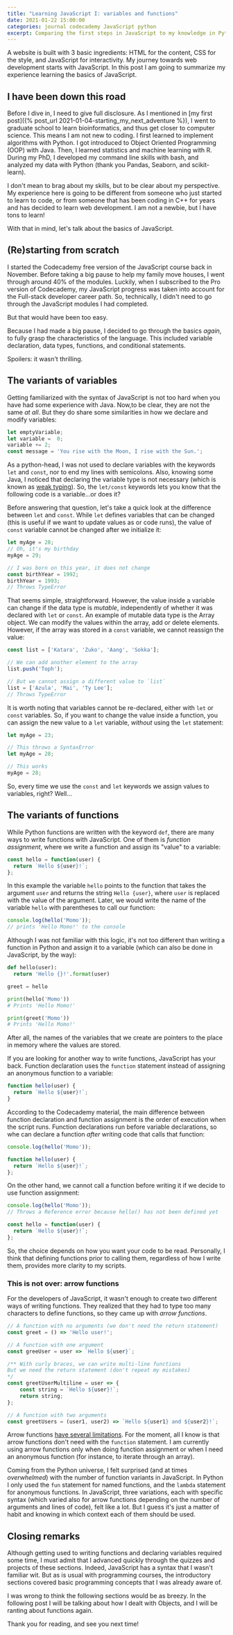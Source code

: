 ```yaml
---
title: "Learning JavaScript I: variables and functions"
date: 2021-01-22 15:00:00
categories: journal codecademy JavaScript python
excerpt: Comparing the first steps in JavaScript to my knowledge in Python.
---
```


A website is built with 3 basic ingredients: HTML for the content, CSS for the style, and JavaScript for interactivity. My journey towards web development starts with JavaScript. In this post I am going to summarize my experience learning the basics of JavaScript.

## I have been down this road

Before I dive in, I need to give full disclosure. As I mentioned in [my first post]({% post_url 2021-01-04-starting_my_next_adventure %}), I went to graduate school to learn bioinformatics, and thus get closer to computer science. This means I am not new to coding. I first learned to implement algorithms with Python. I got introduced to Object Oriented Programming (OOP) with Java. Then, I learned statistics and machine learning with R. During my PhD, I developed my command line skills with bash, and analyzed my data with Python (thank you Pandas, Seaborn, and scikit-learn). 

I don't mean to brag about my skills, but to be clear about my perspective. My experience here is going to be different from someone who just started to learn to code, or from someone that has been coding in C++ for years and has decided to learn web development. I am not a newbie, but I have tons to learn!

With that in mind, let's talk about the basics of JavaScript. 

## (Re)starting from scratch

I started the Codecademy free version of the JavaScript course back in November. Before taking a big pause to help my family move houses, I went through around 40% of the modules. Luckily, when I subscribed to the Pro version of Codecademy, my JavaScript progress was taken into account for the Full-stack developer career path. So, technically, I didn't need to go through the JavaScript modules I had completed. 

But that would have been too easy.

Because I had made a big pause, I decided to go through the basics *again*, to fully grasp the characteristics of the language. This included variable declaration, data types, functions, and conditional statements.

Spoilers: it wasn't thrilling. 

## The variants of variables

Getting familiarized with the syntax of JavaScript is not too hard when you have had some experience with Java. Now,to be clear, they are not the same *at all*. But they do share some similarities in how we declare and modify variables:

```javascript
let emptyVariable;
let variable =  0;
variable += 2;
const message = 'You rise with the Moon, I rise with the Sun.';
```

As a python-head, I was not used to declare variables with the keywords `let` and `const`, nor to end my lines with semicolons. Also, knowing some Java, I noticed that declaring the variable type is not necessary (which is known as [weak typing](https://en.wikipedia.org/wiki/Strong_and_weak_typing)). So, the `let/const` keywords lets you know that the following code is a variable...or does it?

Before answering that question, let's take a quick look at the difference between `let` and `const`. While `let` defines variables that can be changed (this is useful if we want to update values as or code runs), the value of `const` variable cannot be changed after we initialize it:

```javascript
let myAge = 28;
// Oh, it's my birthday
myAge = 29;

// I was born on this year, it does not change
const birthYear = 1992;
birthYear = 1993;
// Throws TypeError
```

That seems simple, straightforward. However, the value inside a variable can change if the data type is *mutable*, independently of whether it was declared with `let` or `const`. An example of mutable data type is the Array object. We can modify the values within the array, add or delete elements. However, if the array was stored in a `const` variable, we cannot reassign the value:

```javascript
const list = ['Katara', 'Zuko', 'Aang', 'Sokka'];

// We can add another element to the array
list.push('Toph');

// But we cannot assign a different value to `list`
list = ['Azula', 'Mai', 'Ty Lee']; 
// Throws TypeError
```
It is worth noting that variables cannot be re-declared, either with `let` or `const` variables. So, if you want to change the value inside a function, you can assign the new value to a `let` variable, *without* using the `let` statement:
```javascript
let myAge = 23;

// This throws a SyntaxError
let myAge = 28;

// This works
myAge = 28;
```

So, every time we use the `const` and `let` keywords we assign values to variables, right? Well...

## The variants of functions

While Python functions are written with the keyword `def`, there are many ways to write functions with JavaScript. One of them is *function assignment*, where we write a function and assign its "value" to a variable:

```javascript
const hello = function(user) {
  return `Hello ${user}!`;
};
```

In this example the variable `hello` points to the function that takes the argument `user` and returns the string `Hello {user}`, where `user` is replaced with the value of the argument. Later, we would write the name of the variable `hello` with parentheses to call our function:

```javascript
console.log(hello('Momo'));
// prints 'Hello Momo!' to the console
```

Although I was not familiar with this logic, it's not too different than writing a function in Python and assign it to a variable (which can also be done in JavaScript, by the way):

```python
def hello(user):
  return 'Hello {}!'.format(user)

greet = hello

print(hello('Momo'))
# Prints 'Hello Momo!'

print(greet('Momo'))
# Prints 'Hello Momo!'
```

After all, the names of the variables that we create are pointers to the place in memory where the values are stored. 

If you are looking for another way to write functions, JavaScript has your back. Function declaration uses the `function` statement instead of assigning an anonymous function to a variable:

```javascript
function hello(user) {
  return `Hello ${user}!`;
}
```
According to the Codecademy material, the main difference between function declaration and function assignment is the order of execution when the script runs. Function declarations run before variable declarations, so whe can declare a function *after* writing code that calls that function:

```javascript
console.log(hello('Momo'));

function hello(user) {
  return `Hello ${user}!`;
};
```

On the other hand, we cannot call a function before writing it if we decide to use function assignment:

```javascript
console.log(hello('Momo'));
// Throws a Reference error because hello() has not been defined yet

const hello = function(user) {
  return `Hello ${user}!`;
};

```

So, the choice depends on how you want your code to be read. Personally, I think that defining functions prior to calling them, regardless of how I write them, provides more clarity to my scripts.

### This is not over: arrow functions

For the developers of JavaScript, it wasn't enough to create two different ways of writing functions. They realized that they had to type too many characters to define functions, so they came up with *arrow functions*. 

```javascript
// A function with no arguments (we don't need the return statement)
const greet = () => 'Hello user!';

// A function with one argument
const greeUser = user => `Hello ${user}`;

/** With curly braces, we can write multi-line functions
But we need the return statement (don't repeat my mistakes)
*/
const greetUserMultiline = user => {
	const string = `Hello ${user}!`;
	return string; 
};

// A function with two arguments
const greetUsers = (user1, user2) => `Hello ${user1} and ${user2}!`;
```

Arrow functions [have several limitations](https://developer.mozilla.org/en-US/docs/Web/JavaScript/Reference/Functions/Arrow_functions). For the moment, all I know is that arrow functions don't need with the `function` statement. I am currently using arrow functions only when doing function assignment or when I need an anonymous function (for instance, to iterate through an array).

Coming from the Python universe, I felt surprised (and at times *overwhelmed*) with the number of function variants in JavaScript. In Python I only used the `fun` statement for named functions, and the `lambda` statement for anonymous functions. In JavaScript, three variations, each with specific syntax (which varied also for arrow functions depending on the number of arguments and lines of code), felt like a lot. But I guess it's just a matter of habit and knowing in which context each of them should be used.

## Closing remarks

Although getting used to writing functions and declaring variables required some time, I must admit that I advanced quickly through the quizzes and projects of these sections. Indeed, JavaScript has a syntax that I wasn't familiar wit. But as is usual with programming courses, the introductory sections covered basic programming concepts that I was already aware of.

I was wrong to think the following sections would be as breezy. In the following post I will be talking about how I dealt with Objects, and I will be ranting about functions again.

Thank you for reading, and see you next time!
